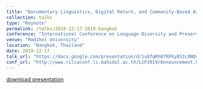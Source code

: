 ```yaml
---
title: "Documentary Linguistics, Digital Return, and Community-Based Archiving"
collection: talks
type: "Keynote"
permalink: /talks/2019-12-17-2019-bangkok
conference: "International Conference on Language Diversity and Preservation of Cultural Heritage"
venue: "Madihol University"
location: "Bangkok, Thailand"
date: 2019-12-17
talk_url: "https://docs.google.com/presentation/d/1uQfqRh87RFKy8SIL9NOaUd1hlFlK50VxKGbVS15OiwM/edit?usp=sharing"
conf_url: "http://www.rilcaconf.lc.mahidol.ac.th/LCP2019/Announcement.htm"
---
```



[download presentation](https://docs.google.com/presentation/d/1uQfqRh87RFKy8SIL9NOaUd1hlFlK50VxKGbVS15OiwM/edit?usp=sharing)
